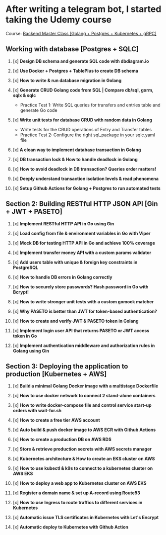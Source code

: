 # After writing a telegram bot, I started taking the Udemy course
Course: [Backend Master Class [Golang + Postgres + Kubernetes + gRPC]](https://www.udemy.com/share/105PNI3@vgqgMszJTBS_PimvIiwd2I1n0p9H2f5nGWh1DrDvUUMWqXTTEnR6b9sAp31jfWQmkQ==/)

## Working with database [Postgres + SQLC]
 
1. [x] **Design DB schema and generate SQL code with dbdiagram.io**

4. [x] **Use Docker + Postgres + TablePlus to create DB schema**

5. [x] **How to write & run database migration in Golang**

6. [x] **Generate CRUD Golang code from SQL | Compare db/sql, gorm, sqlx & sqlc**
    - Practice Test 1: Write SQL queries for transfers and entries table and generate Go code

7. [x] **Write unit tests for database CRUD with random data in Golang**
    - Write tests for the CRUD operations of Entry and Transfer tables
    - Practice Test 2: Configure the right sql_package in your sqlc.yaml file

8. [x] **A clean way to implement database transaction in Golang**

9. [x] **DB transaction lock & How to handle deadlock in Golang**

10. [x] **How to avoid deadlock in DB transaction? Queries order matters!**

11. [x] **Deeply understand transaction isolation levels & read phenomena**

12. [x] **Setup Github Actions for Golang + Postgres to run automated tests**

## Section 2: Building RESTful HTTP JSON API [Gin + JWT + PASETO]

1. [x] **Implement RESTful HTTP API in Go using Gin**

2. [x] **Load config from file & environment variables in Go with Viper**

3. [x] **Mock DB for testing HTTP API in Go and achieve 100% coverage**

4. [x] **Implement transfer money API with a custom params validator**

5. [x] **Add users table with unique & foreign key constraints in PostgreSQL**

6. [x] **How to handle DB errors in Golang correctly**

7. [x] **How to securely store passwords? Hash password in Go with Bcrypt!**

8. [x] **How to write stronger unit tests with a custom gomock matcher**

9. [x] **Why PASETO is better than JWT for token-based authentication?**

10. [x] **How to create and verify JWT & PASETO token in Golang**

11. [x] **Implement login user API that returns PASETO or JWT access token in Go**

12. [x] **Implement authentication middleware and authorization rules in Golang using Gin**

## Section 3: Deploying the application to production [Kubernetes + AWS]

1. [x] **Build a minimal Golang Docker image with a multistage Dockerfile**

2. [x] **How to use docker network to connect 2 stand-alone containers**

3. [x] **How to write docker-compose file and control service start-up orders with wait-for.sh**

4. [x] **How to create a free tier AWS account**

5. [x] **Auto build & push docker image to AWS ECR with Github Actions**

6. [x] **How to create a production DB on AWS RDS**

7. [x] **Store & retrieve production secrets with AWS secrets manager**

8. [x] **Kubernetes architecture & How to create an EKS cluster on AWS**

9. [x] **How to use kubectl & k9s to connect to a kubernetes cluster on AWS EKS**

10. [x] **How to deploy a web app to Kubernetes cluster on AWS EKS**

11. [x] **Register a domain name & set up A-record using Route53**

12. [x] **How to use Ingress to route traffics to different services in Kubernetes**

13. [x] **Automatic issue TLS certificates in Kubernetes with Let's Encrypt**

14. [x] **Automatic deploy to Kubernetes with Github Action**

